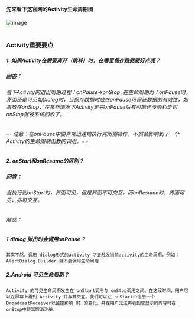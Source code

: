#
#### 先来看下这官网的Activity生命周期图

![image](http://upload-images.jianshu.io/upload_images/1685558-d3176065dcf72d21.png?imageMogr2/auto-orient/strip%7CimageView2/2/w/1240)

#

### Activity重要要点

##### 1. 如果Activity在需要离开（跳转）时，在哪里保存数据要好点呢？

##### 回答：
###### 看下Activity的退出周期过程：onPause->onStop ,在生命周期为：onPause时，界面还是可见如Dialog时，当保存数据时放在onPause可保证数据的有效性，如果放在onStop，在某些情况下Activity走完onPause后有可能还没顺利走到onStop就被系统回收了。

###### ==注意：在onPause中要非常迅速地执行完所需操作，不然会影响到下一个Activity的生命周期函数的调用。==

##### 2. onStart和onResume的区别？
##### 回答：
###### 当执行到onStart时，界面可见，但是界面不可交互，而onResume时，界面可见，亦可交互。
###### 解惑：
##### 1.dialog 弹出时会调用onPause？
    其实不然，调用 dialog形式的activity 才会触发当前activity的生命周期，例如：AlertDialog.Builder 就不会调用生命周期
##### 2.Android 可见生命周期？
    

    Activity 的可见生命周期发生在 onStart调用与 onStop调用之间。在这段时间，用户可以在屏幕上看到 Activity 并与其交互。我们可以在 onStart中注册一个 BroadcastReceiver以监控影响 UI 的变化，并在用户无法再看到您显示的内容时在 onStop中将其取消注册。
